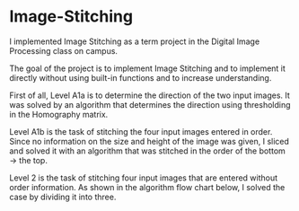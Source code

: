 # Image-Stitching

I implemented Image Stitching as a term project in the Digital Image Processing class on campus.


The goal of the project is to implement Image Stitching and to implement it directly without using built-in functions and to increase understanding.

First of all, Level A1a is to determine the direction of the two input images. It was solved by an algorithm that determines the direction using thresholding in the Homography matrix.

Level A1b is the task of stitching the four input images entered in order. Since no information on the size and height of the image was given, I sliced and solved it with an algorithm that was stitched in the order of the bottom → the top.

Level 2 is the task of stitching four input images that are entered without order information. As shown in the algorithm flow chart below, I solved the case by dividing it into three.
